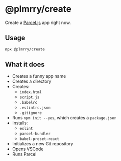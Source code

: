 # @plmrry/create

Create a [Parcel.js](https://parceljs.org/) app right now.

## Usage

```bash
npx @plmrry/create
```

## What it does

- Creates a funny app name
- Creates a directory
- Creates:
  - `index.html`
  - `script.js`
  - `.babelrc`
  - `.eslintrc.json`
  - `.gitignore`
- Runs `npm init --yes`, which creates a `package.json`
- Installs:
  - `eslint`
  - `parcel-bundler`
  - `babel-preset-react`
- Initializes a new Git repository
- Opens VSCode
- Runs Parcel

